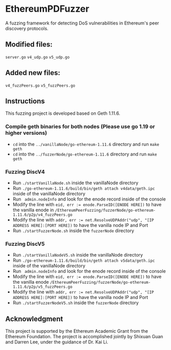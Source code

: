 # EthereumPDFuzzer
A fuzzing framework for detecting DoS vulnerabilities in Ethereum's peer discovery protocols.

## Modified files:
`server.go`
`v4_udp.go`
`v5_udp.go`
## Added new files:
`v4_fuzzPeers.go`
`v5_fuzzPeers.go`

## Instructions
This fuzzing project is developed based on Geth 1.11.6.

### Compile geth binaries for both nodes (Please use go 1.19 or higher versions)
  - `cd` into the `../vanillaNode/go-ethereum-1.11.6` directory and run `make geth`
  - `cd` into the `../fuzzerNode/go-ethereum-1.11.6` directory and run `make geth`

### Fuzzing DiscV4
 - Run `./startVanillaNode.sh` inside the vanillaNode directory
 - Run `./go-ethereum-1.11.6/build/bin/geth attach v4data/geth.ipc` inside of the vanillaNode directory
 - Run ` admin.nodeInfo` and look for the enode record inside of the console
 - Modify the line with `eid, err := enode.ParseID([ENODE HERE])` to have the vanilla enode in `/EthereumPeerFuzzing/fuzzerNode/go-ethereum-1.11.6/p2p/v4_fuzzPeers.go`
 - Modify the line with `addr, err := net.ResolveUDPAddr("udp", "[IP ADDRESS HERE]:[PORT HERE])` to have the vanilla node IP and Port
 - Run `./startFuzzerNode.sh` inside the `fuzzerNode` directory

### Fuzzing DiscV5
 - Run `./startVanillaNodeV5.sh` inside the vanillaNode directory
 - Run `./go-ethereum-1.11.6/build/bin/geth attach v5data/geth.ipc` inside of the vanillaNode directory
 - Run ` admin.nodeInfo` and look for the enode record inside of the console
 - Modify the line with `eid, err := enode.ParseID([ENODE HERE])` to have the vanilla enode `/EthereumPeerFuzzing/fuzzerNode/go-ethereum-1.11.6/p2p/v5_fuzzPeers.go`
 - Modify the line with `addr, err := net.ResolveUDPAddr("udp", "[IP ADDRESS HERE]:[PORT HERE])` to have the vanilla node IP and Port
 - Run `./startFuzzerNodeV5.sh` inside the `fuzzerNode` directory

## Acknowledgment
This project is supported by the Ethereum Academic Grant from the Ethereum Foundation. The project is accomplished jointly by Shixuan Guan and Darren Lee, under the guidance of Dr. Kai Li.

